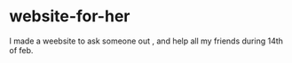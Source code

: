 # website-for-her
I made a weebsite to ask someone out , and help all my friends during 14th of feb. 
